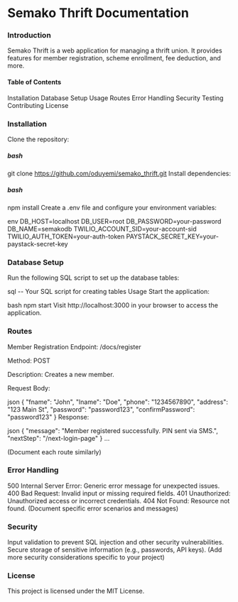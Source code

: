 # Semako Thrift Documentation

### Introduction

Semako Thrift is a web application for managing a thrift union. It provides features for member registration, scheme enrollment, fee deduction, and more.

#### Table of Contents

Installation
Database Setup
Usage
Routes
Error Handling
Security
Testing
Contributing
License

### Installation
Clone the repository:

##### bash
git clone https://github.com/oduyemi/semako_thrift.git
Install dependencies:

##### bash
npm install
Create a .env file and configure your environment variables:

env
DB_HOST=localhost
DB_USER=root
DB_PASSWORD=your-password
DB_NAME=semakodb
TWILIO_ACCOUNT_SID=your-account-sid
TWILIO_AUTH_TOKEN=your-auth-token
PAYSTACK_SECRET_KEY=your-paystack-secret-key

### Database Setup
Run the following SQL script to set up the database tables:

sql
-- Your SQL script for creating tables
Usage
Start the application:

bash
npm start
Visit http://localhost:3000 in your browser to access the application.

### Routes
Member Registration
Endpoint: /docs/register

Method: POST

Description: Creates a new member.

Request Body:

json
{
  "fname": "John",
  "lname": "Doe",
  "phone": "1234567890",
  "address": "123 Main St",
  "password": "password123",
  "confirmPassword": "password123"
}
Response:

json
{
  "message": "Member registered successfully. PIN sent via SMS.",
  "nextStep": "/next-login-page"
}
...

(Document each route similarly)

### Error Handling
500 Internal Server Error: Generic error message for unexpected issues.
400 Bad Request: Invalid input or missing required fields.
401 Unauthorized: Unauthorized access or incorrect credentials.
404 Not Found: Resource not found.
(Document specific error scenarios and messages)

### Security
Input validation to prevent SQL injection and other security vulnerabilities.
Secure storage of sensitive information (e.g., passwords, API keys).
(Add more security considerations specific to your project)


### License
This project is licensed under the MIT License.
